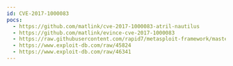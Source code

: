 ```yaml
---
id: CVE-2017-1000083
pocs:
  - https://github.com/matlink/cve-2017-1000083-atril-nautilus
  - https://github.com/matlink/evince-cve-2017-1000083
  - https://raw.githubusercontent.com/rapid7/metasploit-framework/master/modules/exploits/multi/fileformat/evince_cbt_cmd_injection.rb
  - https://www.exploit-db.com/raw/45824
  - https://www.exploit-db.com/raw/46341
---
```

